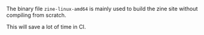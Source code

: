 The binary file `zine-linux-amd64` is mainly used to build the zine site without compiling from scratch.

This will save a lot of time in CI.